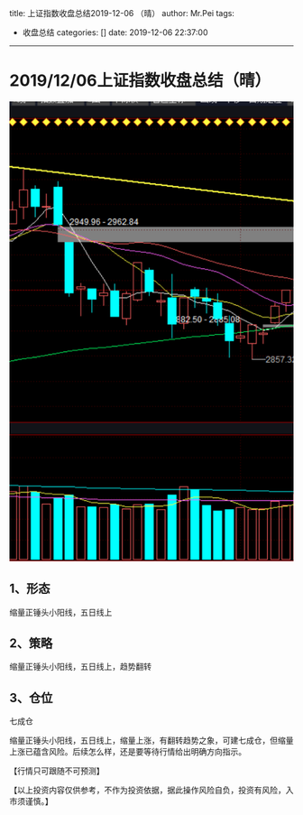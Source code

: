 title: 上证指数收盘总结2019-12-06 （晴）
author: Mr.Pei
tags:

  - 收盘总结
categories: []
date: 2019-12-06  22:37:00
---
# 2019/12/06上证指数收盘总结（晴）

![](https://github.com/Soros1990/markDownImages/blob/master/20191206233709.png?raw=true)

## 1、形态

缩量正锤头小阳线，五日线上

## 2、策略

缩量正锤头小阳线，五日线上，趋势翻转

## 3、仓位
七成仓

缩量正锤头小阳线，五日线上，缩量上涨，有翻转趋势之象，可建七成仓，但缩量上涨已蕴含风险。后续怎么样，还是要等待行情给出明确方向指示。

【行情只可跟随不可预测】

【以上投资内容仅供参考，不作为投资依据，据此操作风险自负，投资有风险，入市须谨慎。】